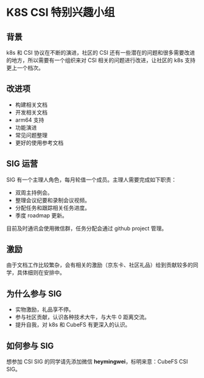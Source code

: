 # K8S CSI 特别兴趣小组


## 背景
k8s 和 CSI 协议在不断的演进，社区的 CSI 还有一些潜在的问题和很多需要改进的地方，所以需要有一个组织来对 CSI 相关的问题进行改进，让社区的 k8s 支持更上一个档次。

## 改进项
- 构建相关文档
- 开发相关文档
- arm64 支持
- 功能演进
- 常见问题整理
- 更好的使用参考文档

## SIG 运营
SIG 有一个主理人角色，每月轮值一个成员。主理人需要完成如下职责：
- 双周主持例会。
- 整理会议纪要和录制会议视频。
- 分配任务和跟踪相关任务进度。
- 季度 roadmap 更新。

目前及时通讯会使用微信群，任务分配会通过 github project 管理。

## 激励
由于文档工作比较繁杂，会有相关的激励（京东卡、社区礼品）给到贡献较多的同学，具体细则在安排中。

## 为什么参与 SIG
- 实物激励，礼品享不停。
- 参与社区贡献，认识各种技术大牛，与大牛 0 距离交流。
- 提升自我，对 k8s 和 CubeFS 有更深入的认识。

## 如何参与 SIG

想参加 CSI SIG 的同学请先添加微信 **heymingwei**，标明来意：CubeFS CSI SIG。
